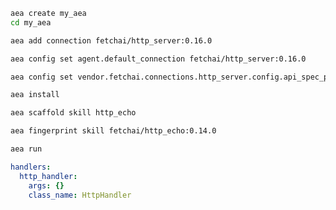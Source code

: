 ``` bash
aea create my_aea
cd my_aea
```
``` bash
aea add connection fetchai/http_server:0.16.0
```
``` bash
aea config set agent.default_connection fetchai/http_server:0.16.0
```
``` bash
aea config set vendor.fetchai.connections.http_server.config.api_spec_path "../examples/http_ex/petstore.yaml"
```
``` bash
aea install
```
``` bash
aea scaffold skill http_echo
```
``` bash
aea fingerprint skill fetchai/http_echo:0.14.0
```
``` bash
aea run
```
``` yaml
handlers:
  http_handler:
    args: {}
    class_name: HttpHandler
```